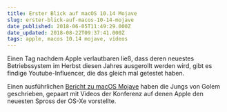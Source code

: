 ```yaml
---
title: Erster Blick auf macOS 10.14 Mojave
slug: erster-blick-auf-macos-10-14-mojave
date_published: 2018-06-05T11:49:29.000Z
date_updated: 2018-08-22T09:37:41.000Z
tags: apple, macos 10.14 mojave, videos
---
```


Einen Tag nachdem Apple verlautbaren ließ, dass deren neuestes Betriebssystem im Herbst diesen Jahres ausgerollt werden wird, gibt es findige Youtube-Influencer, die das gleich mal getestet haben. 

Einen ausführlichen [Bericht zu macOS Mojave](https://www.golem.de/news/10-4-mojave-macos-geht-in-die-wueste-und-wird-schwarz-1806-134758.html) haben die Jungs von Golem geschrieben, gepaart mit Videos der Konferenz auf denen Apple den neuesten Spross der OS-Xe vorstellte.
